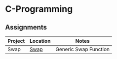 # C-Programming

## Assignments

| Project | Location | Notes |
|---------|----------|-------|
| Swap    | [Swap](https://github.com/Blackbird002/C-Programming/blob/master/Generic%20Swap/main.c) | Generic Swap Function |
